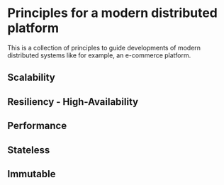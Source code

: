 # Principles for a modern distributed platform

This is a collection of principles to guide developments of modern distributed systems like for example, an e-commerce platform.

## Scalability

## Resiliency - High-Availability

## Performance

## Stateless

## Immutable

